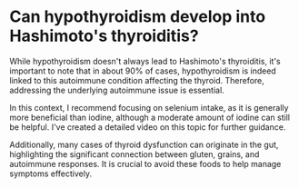 # Can hypothyroidism develop into Hashimoto's thyroiditis?

While hypothyroidism doesn't always lead to Hashimoto's thyroiditis, it's important to note that in about 90% of cases, hypothyroidism is indeed linked to this autoimmune condition affecting the thyroid. Therefore, addressing the underlying autoimmune issue is essential.

In this context, I recommend focusing on selenium intake, as it is generally more beneficial than iodine, although a moderate amount of iodine can still be helpful. I've created a detailed video on this topic for further guidance.

Additionally, many cases of thyroid dysfunction can originate in the gut, highlighting the significant connection between gluten, grains, and autoimmune responses. It is crucial to avoid these foods to help manage symptoms effectively.